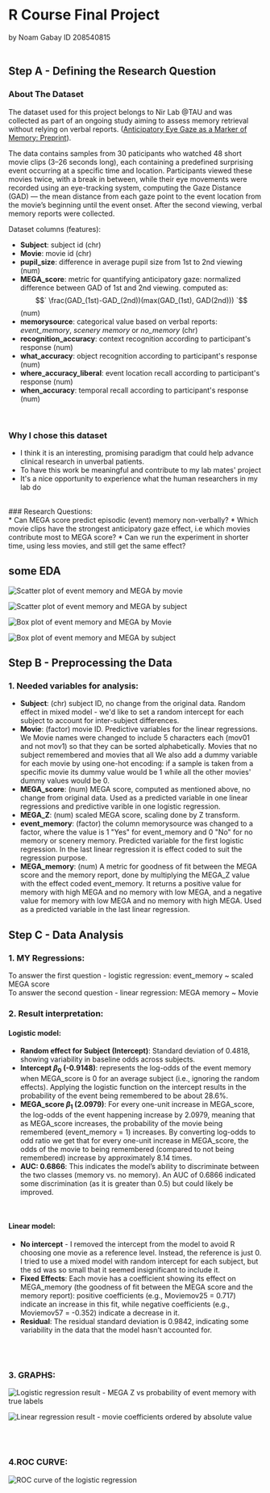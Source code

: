 # R Course Final Project

by Noam Gabay ID 208540815 <br><br>


## Step A - Defining the Research Question


### About The Dataset

The dataset used for this project belongs to Nir Lab @TAU and was collected as part of an ongoing study aiming to assess memory retrieval without relying on verbal reports. ([Anticipatory Eye Gaze as a Marker of Memory: Preprint](https://www.biorxiv.org/content/10.1101/2024.08.14.607869v1)). <br>

The data contains samples from 30 paticipants who watched 48 short movie clips (3–26 seconds long), each containing a predefined surprising event occurring at a specific time and location. Participants viewed these movies twice, with a break in between, while their eye movements were recorded using an eye-tracking system, computing the Gaze Distance (GAD) — the mean distance from each gaze point to the event location from the movie’s beginning until the event onset. After the second viewing, verbal memory reports were collected. <br>

Dataset columns (features):<br>
* **Subject**: subject id (chr)
* **Movie**: movie id (chr)
* **pupil_size**: difference in average pupil size from 1st to 2nd viewing (num)
* **MEGA_score**: metric for quantifying anticipatory gaze: normalized difference between GAD of 1st and 2nd viewing. computed as:
$$` \frac(GAD_(1st)-GAD_(2nd))(max(GAD_(1st), GAD(2nd))) `$$ (num)
* **memorysource**: categorical value based on verbal reports: *event_memory*, *scenery memory* or *no_memory* (chr)
* **recognition_accuracy**: context recognition according to participant's response (num)
* **what_accuracy**: object recognition according to participant's response (num)
* **where_accuracy_liberal**: event location recall according to participant's response (num)
* **when_accuracy**: temporal recall according to participant's response (num)

<br>

### Why I chose this dataset

* I think it is an interesting, promising paradigm that could help advance clinical research in unverbal patients. <br>
* To have this work be meaningful and contribute to my lab mates' project <br>
* It's a nice opportunity to experience what the human researchers in my lab do

<br>
### Research Questions: <br>
* Can MEGA score predict episodic (event) memory non-verbally?
* Which movie clips have the strongest anticipatory gaze effect, i.e which movies contribute most to MEGA score?
* Can we run the experiment in shorter time, using less movies, and still get the same effect?

<br>

## some EDA

![Scatter plot of event memory and MEGA by movie](https://github.com/lil-Noam/R_Course_2024/blob/main/final_project/MEGA%20by%20movie.jpeg)

![Scatter plot of event memory and MEGA by subject](https://github.com/lil-Noam/R_Course_2024/blob/main/final_project/MEGA%20by%20subject.jpeg)

![Box plot of event memory and MEGA by Movie](https://github.com/lil-Noam/R_Course_2024/blob/main/final_project/Multiple%20Subplots%20by%20movie.jpeg)

![Box plot of event memory and MEGA by subject](https://github.com/lil-Noam/R_Course_2024/blob/main/final_project/Multiple%20Subplots%20by%20subject.jpeg)



## Step B - Preprocessing the Data

### 1. Needed variables for analysis: <br>
* **Subject**: (chr) subject ID, no change from the original data. Random effect in mixed model - we'd like to set a random intercept for each subject to account for inter-subject differences.
* **Movie**: (factor) movie ID. Predictive variables for the linear regressions. We Movie names were changed to include 5 characters each (mov01 and not mov1) so that they can be sorted alphabetically. Movies that no subject remembered and movies that all  We also add a dummy variable for each movie by using one-hot encoding: if a sample is taken from a specific movie its dummy value would be 1 while all the other movies' dummy values would be 0.
* **MEGA_score**: (num) MEGA score, computed as mentioned above, no change from original data. Used as a predicted variable in one linear regressions and predictive varible in one logistic regression.
* **MEGA_Z**: (num) scaled MEGA score, scaling done by Z transform.
* **event_memory**: (factor) the column memorysource was changed to a factor, where the value is 1 "Yes" for event_memory and 0 "No" for no memory or scenery memory. Predicted variable for the first logistic regression. In the last linear regression it is effect coded to suit the regression purpose.
* **MEGA_memory**: (num) A metric for goodness of fit between the MEGA score and the memory report, done by multiplying the MEGA_Z value with the effect coded event_memory. It returns a positive value for memory with high MEGA and no memory with low MEGA, and a negative value for memory with low MEGA and no memory with high MEGA. Used as a predicted variable in the last linear regression. 



## Step C - Data Analysis

### 1. MY Regressions:
To answer the first question - logistic regression: event_memory ~ scaled MEGA score <br>
To answer the second question - linear regression: MEGA memory ~ Movie
<br>

### 2. Result interpretation:

#### Logistic model: <br>
* **Random effect for Subject (Intercept)**: Standard deviation of 0.4818, showing variability in baseline odds across subjects. <br>
* **Intercept $`\beta_0`$ (-0.9148)**: represents the log-odds of the event memory when MEGA_score is 0 for an average subject (i.e., ignoring the random effects). Applying the logistic function on the intercept results in the probability of the event being remembered to be about 28.6%.<br>
* **MEGA_score $`\beta_1`$ (2.0979)**: For every one-unit increase in MEGA_score, the log-odds of the event happening increase by 2.0979, meaning that as MEGA_score increases, the probability of the movie being remembered (event_memory = 1) increases. By converting log-odds to odd ratio we get that for every one-unit increase in MEGA_score, the odds of the movie to being remembered (compared to not being remembered) increase by approximately 8.14 times. <br>
* **AUC: 0.6866**: This indicates the model’s ability to discriminate between the two classes (memory vs. no memory). An AUC of 0.6866 indicated some discrimination (as it is greater than 0.5) but could likely be improved.
<br>

#### Linear model: <br>
* **No intercept** - I removed the intercept from the model to avoid R choosing one movie as a reference level. Instead, the reference is just 0. I tried to use a mixed model with random intercept for each subject, but the sd was so small that it seemed insignificant to include it. <br> 
* **Fixed Effects**: Each movie has a coefficient showing its effect on MEGA_memory (the goodness of fit between the MEGA score and the memory report): positive coefficients (e.g., Moviemov25 = 0.717) indicate an increase in this fit, while negative coefficients (e.g., Moviemov57 = -0.352) indicate a decrease in it. <br>
* **Residual**: The residual standard deviation is 0.9842, indicating some variability in the data that the model hasn't accounted for.

<br><br>

### 3. GRAPHS:

![Logistic regression result - MEGA Z vs probability of event memory with true labels](https://github.com/lil-Noam/R_Course_2024/blob/main/final_project/LogPlot.jpeg)


![Linear regression result - movie coefficients ordered by absolute value ](https://github.com/lil-Noam/R_Course_2024/blob/main/final_project/feature_importance.jpeg)

 <br><br>

### 4.ROC CURVE:

![ROC curve of the logistic regression](https://github.com/lil-Noam/R_Course_2024/blob/main/final_project/ROC_curve_log_result.jpeg)
